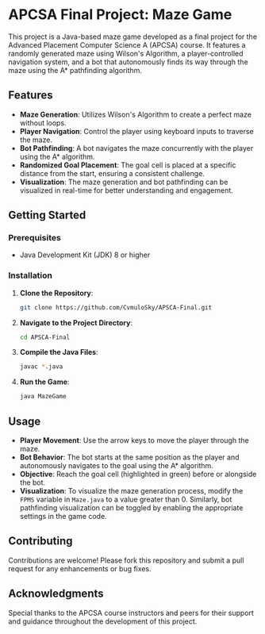 # APCSA Final Project: Maze Game

This project is a Java-based maze game developed as a final project for the Advanced Placement Computer Science A (APCSA) course. It features a randomly generated maze using Wilson's Algorithm, a player-controlled navigation system, and a bot that autonomously finds its way through the maze using the A* pathfinding algorithm.

## Features

- **Maze Generation**: Utilizes Wilson's Algorithm to create a perfect maze without loops.
- **Player Navigation**: Control the player using keyboard inputs to traverse the maze.
- **Bot Pathfinding**: A bot navigates the maze concurrently with the player using the A* algorithm.
- **Randomized Goal Placement**: The goal cell is placed at a specific distance from the start, ensuring a consistent challenge.
- **Visualization**: The maze generation and bot pathfinding can be visualized in real-time for better understanding and engagement.

## Getting Started

### Prerequisites

- Java Development Kit (JDK) 8 or higher

### Installation

1. **Clone the Repository**:

   ```bash
   git clone https://github.com/CvmuloSky/APSCA-Final.git
   ```

2. **Navigate to the Project Directory**:

   ```bash
   cd APSCA-Final
   ```

3. **Compile the Java Files**:

   ```bash
   javac *.java
   ```

4. **Run the Game**:

   ```bash
   java MazeGame
   ```

## Usage

- **Player Movement**: Use the arrow keys to move the player through the maze.
- **Bot Behavior**: The bot starts at the same position as the player and autonomously navigates to the goal using the A* algorithm.
- **Objective**: Reach the goal cell (highlighted in green) before or alongside the bot.
- **Visualization**: To visualize the maze generation process, modify the `FPMS` variable in `Maze.java` to a value greater than 0. Similarly, bot pathfinding visualization can be toggled by enabling the appropriate settings in the game code.

## Contributing

Contributions are welcome! Please fork this repository and submit a pull request for any enhancements or bug fixes.

## Acknowledgments

Special thanks to the APCSA course instructors and peers for their support and guidance throughout the development of this project.

